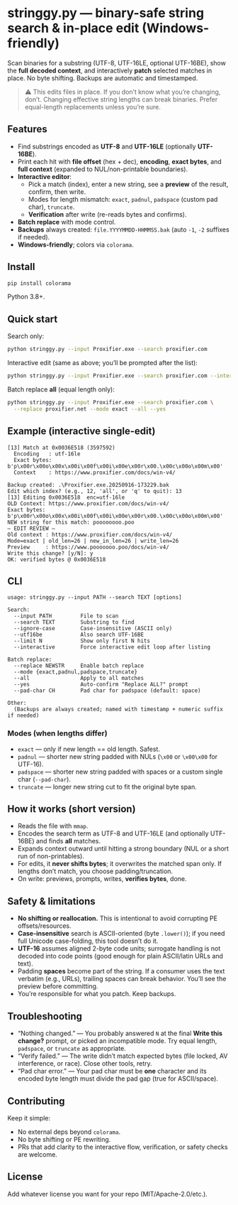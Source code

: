 # stringgy.py — binary-safe string search & in-place edit (Windows-friendly)

Scan binaries for a substring (UTF-8, UTF-16LE, optional UTF-16BE), show the **full decoded context**, and interactively **patch** selected matches in place. No byte shifting. Backups are automatic and timestamped.

> ⚠️ This edits files in place. If you don’t know what you’re changing, don’t. Changing effective string lengths can break binaries. Prefer equal-length replacements unless you’re sure.

## Features

- Find substrings encoded as **UTF-8** and **UTF-16LE** (optionally **UTF-16BE**).
- Print each hit with **file offset** (hex + dec), **encoding**, **exact bytes**, and **full context** (expanded to NUL/non-printable boundaries).
- **Interactive editor**:
  - Pick a match (index), enter a new string, see a **preview** of the result, confirm, then write.
  - Modes for length mismatch: `exact`, `padnul`, `padspace` (custom pad char), `truncate`.
  - **Verification** after write (re-reads bytes and confirms).
- **Batch replace** with mode control.
- **Backups** always created: `file.YYYYMMDD-HHMMSS.bak` (auto `-1`, `-2` suffixes if needed).
- **Windows-friendly**; colors via `colorama`.

## Install

```bash
pip install colorama
```

Python 3.8+.

## Quick start

Search only:

```bash
python stringgy.py --input Proxifier.exe --search proxifier.com
```

Interactive edit (same as above; you’ll be prompted after the list):

```bash
python stringgy.py --input Proxifier.exe --search proxifier.com --interactive
```

Batch replace **all** (equal length only):

```bash
python stringgy.py --input Proxifier.exe --search proxifier.com \
  --replace proxifier.net --mode exact --all --yes
```

## Example (interactive single-edit)

```
[13] Match at 0x0036E518 (3597592)
  Encoding   : utf-16le
  Exact bytes: b'p\x00r\x00o\x00x\x00i\x00f\x00i\x00e\x00r\x00.\x00c\x00o\x00m\x00'
  Context    : https://www.proxifier.com/docs/win-v4/

Backup created: .\Proxifier.exe.20250916-173229.bak
Edit which index? (e.g., 12, 'all', or 'q' to quit): 13
[13] Editing 0x0036E518  enc=utf-16le
OLD Context: https://www.proxifier.com/docs/win-v4/
Exact bytes: b'p\x00r\x00o\x00x\x00i\x00f\x00i\x00e\x00r\x00.\x00c\x00o\x00m\x00'
NEW string for this match: poooooooo.poo
— EDIT REVIEW —
Old context : https://www.proxifier.com/docs/win-v4/
Mode=exact | old_len=26 | new_in_len=26 | write_len=26
Preview     : https://www.pooooooo.poo/docs/win-v4/
Write this change? [y/N]: y
OK: verified bytes @ 0x0036E518
```

## CLI

```
usage: stringgy.py --input PATH --search TEXT [options]

Search:
  --input PATH         File to scan
  --search TEXT        Substring to find
  --ignore-case        Case-insensitive (ASCII only)
  --utf16be            Also search UTF-16BE
  --limit N            Show only first N hits
  --interactive        Force interactive edit loop after listing

Batch replace:
  --replace NEWSTR     Enable batch replace
  --mode {exact,padnul,padspace,truncate}
  --all                Apply to all matches
  --yes                Auto-confirm "Replace ALL?" prompt
  --pad-char CH        Pad char for padspace (default: space)

Other:
  (Backups are always created; named with timestamp + numeric suffix if needed)
```

### Modes (when lengths differ)

- `exact` — only if new length == old length. Safest.
- `padnul` — shorter new string padded with NULs (`\x00` or `\x00\x00` for UTF-16).
- `padspace` — shorter new string padded with spaces or a custom single char (`--pad-char`).
- `truncate` — longer new string cut to fit the original byte span.

## How it works (short version)

- Reads the file with `mmap`.
- Encodes the search term as UTF-8 and UTF-16LE (and optionally UTF-16BE) and finds **all** matches.
- Expands context outward until hitting a strong boundary (NUL or a short run of non-printables).
- For edits, it **never shifts bytes**; it overwrites the matched span only. If lengths don’t match, you choose padding/truncation.
- On write: previews, prompts, writes, **verifies bytes**, done.

## Safety & limitations

- **No shifting or reallocation.** This is intentional to avoid corrupting PE offsets/resources.
- **Case-insensitive** search is ASCII-oriented (byte `.lower()`); if you need full Unicode case-folding, this tool doesn’t do it.
- **UTF-16** assumes aligned 2-byte code units; surrogate handling is not decoded into code points (good enough for plain ASCII/latin URLs and text).
- Padding **spaces** become part of the string. If a consumer uses the text verbatim (e.g., URLs), trailing spaces can break behavior. You’ll see the preview before committing.
- You’re responsible for what you patch. Keep backups.

## Troubleshooting

- “Nothing changed.” — You probably answered `N` at the final **Write this change?** prompt, or picked an incompatible mode. Try equal length, `padspace`, or `truncate` as appropriate.
- “Verify failed.” — The write didn’t match expected bytes (file locked, AV interference, or race). Close other tools, retry.
- “Pad char error.” — Your pad char must be **one** character and its encoded byte length must divide the pad gap (true for ASCII/space).

## Contributing

Keep it simple:
- No external deps beyond `colorama`.
- No byte shifting or PE rewriting.
- PRs that add clarity to the interactive flow, verification, or safety checks are welcome.

## License

Add whatever license you want for your repo (MIT/Apache-2.0/etc.).

